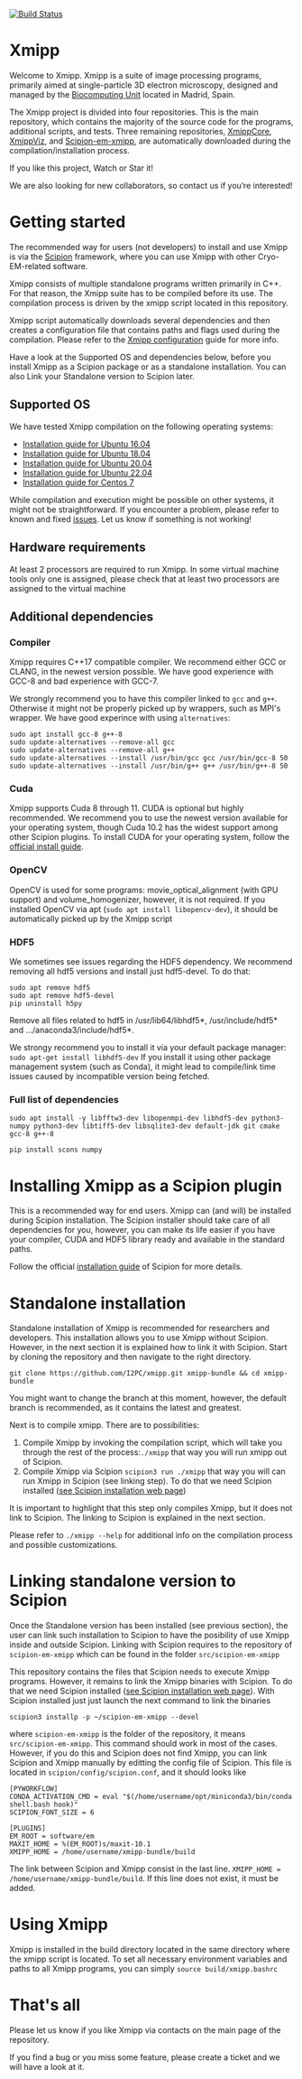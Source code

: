 [![Build Status](https://github.com/I2PC/xmipp/actions/workflows/main.yml/badge.svg)](https://github.com/I2PC/xmipp/actions/workflows/main.yml)

# Xmipp

Welcome to Xmipp. 
Xmipp is a suite of image processing programs, primarily aimed at single-particle 3D electron microscopy, designed and managed by the [Biocomputing Unit](http://biocomputingunit.es/) located in Madrid, Spain.

The Xmipp project is divided into four repositories. 
This is the main repository, which contains the majority of the source code for the programs, additional scripts, and tests. Three remaining repositories, [XmippCore](https://github.com/I2PC/xmippCore/), [XmippViz](https://github.com/I2PC/xmippViz/), and [Scipion-em-xmipp](https://github.com/I2PC/scipion-em-xmipp), are automatically downloaded during the compilation/installation process.

If you like this project, Watch or Star it!

We are also looking for new collaborators, so contact us if you’re interested!

# Getting started
The recommended way for users (not developers) to install and use Xmipp is via the [Scipion](http://scipion.i2pc.es/) framework, where you can use Xmipp with other Cryo-EM-related software.

Xmipp consists of multiple standalone programs written primarily in C++. For that reason, the Xmipp suite has to be compiled before its use. The compilation process is driven by the xmipp script located in this repository. 

Xmipp script automatically downloads several dependencies and then creates a configuration file that contains paths and flags used during the compilation. Please refer to the [Xmipp configuration](https://github.com/I2PC/xmipp/wiki/Xmipp-configuration-(version-20.07)) guide for more info.

Have a look at the Supported OS and dependencies below, before you install Xmipp as a Scipion package or as a standalone installation. You can also Link your Standalone version to Scipion later.

## Supported OS
We have tested Xmipp compilation on the following operating systems:
- [Installation guide for Ubuntu 16.04](https://github.com/I2PC/xmipp/wiki/Installing-Xmipp-on-Ubuntu-16.04)
- [Installation guide for Ubuntu 18.04](https://github.com/I2PC/xmipp/wiki/Installing-Xmipp-on-Ubuntu-18.04)
- [Installation guide for Ubuntu 20.04](https://github.com/I2PC/xmipp/wiki/Installing-Xmipp-on-Ubuntu-20.04)
- [Installation guide for Ubuntu 22.04](https://github.com/I2PC/xmipp/wiki/Installing-Xmipp-on-Ubuntu-22.04)
- [Installation guide for Centos 7](https://github.com/I2PC/xmipp/wiki/Installing-Xmipp-on-CentOS-7-9.2009)

While compilation and execution might be possible on other systems, it might not be straightforward. If you encounter a problem, please refer to known and fixed [issues](https://github.com/I2PC/xmipp/issues?q=is%3Aissue). Let us know if something is not working!

## Hardware requirements
At least 2 processors are required to run Xmipp. In some virtual machine tools only one is assigned, please check that at least two processors are assigned to the virtual machine

## Additional dependencies
### Compiler
Xmipp requires C++17 compatible compiler. We recommend either GCC or CLANG, in the newest version possible. We have good experience with GCC-8 and bad experience with GCC-7.

We strongly recommend you to have this compiler linked to `gcc` and `g++`. Otherwise it might not be properly picked up by wrappers, such as MPI's wrapper.
We have good experince with using `alternatives`:

```
sudo apt install gcc-8 g++-8
sudo update-alternatives --remove-all gcc
sudo update-alternatives --remove-all g++
sudo update-alternatives --install /usr/bin/gcc gcc /usr/bin/gcc-8 50
sudo update-alternatives --install /usr/bin/g++ g++ /usr/bin/g++-8 50
```

### Cuda
Xmipp supports Cuda 8 through 11. CUDA is optional but highly recommended. We recommend you to use the newest version available for your operating system, though Cuda 10.2 has the widest support among other Scipion plugins.
To install CUDA for your operating system, follow the [official install guide](https://developer.nvidia.com/cuda-toolkit-archive).

### OpenCV
OpenCV is used for some programs: movie_optical_alignment (with GPU support) and volume_homogenizer, however, it is not required.
If you installed OpenCV via apt (`sudo apt install libopencv-dev`), it should be automatically picked up by the Xmipp script

### HDF5
We sometimes see issues regarding the HDF5 dependency.
We recommend removing all hdf5 versions and install just hdf5-devel. To do that:
```
sudo apt remove hdf5
sudo apt remove hdf5-devel
pip uninstall h5py
```
Remove all files related to hdf5 in /usr/lib64/libhdf5*, /usr/include/hdf5* and .../anaconda3/include/hdf5*. 

We strongy recommend you to install it via your default package manager:
`sudo apt-get install libhdf5-dev` 
If you install it using other package management system (such as Conda), it might lead to compile/link time issues caused by incompatible version being fetched.

### Full list of dependencies
`sudo apt install -y libfftw3-dev libopenmpi-dev libhdf5-dev python3-numpy python3-dev libtiff5-dev libsqlite3-dev default-jdk git cmake gcc-8 g++-8`

`pip install scons numpy`

# Installing Xmipp as a Scipion plugin
This is a recommended way for end users.
Xmipp can (and will) be installed during Scipion installation. The Scipion installer should take care of all dependencies for you, however, you can make its life easier if you have your compiler, CUDA and HDF5 library ready and available in the standard paths.

Follow the official [installation guide](https://scipion-em.github.io/docs/docs/scipion-modes/how-to-install.html#) of Scipion for more details.


# Standalone installation
Standalone installation of Xmipp is recommended for researchers and developers. This installation allows you to use Xmipp without Scipion. However, in the next section it is explained how to link it with Scipion.
Start by cloning the repository and then navigate to the right directory.

`git clone https://github.com/I2PC/xmipp.git xmipp-bundle && cd xmipp-bundle`

You might want to change the branch at this moment, however, the default branch is recommended, as it contains the latest and greatest.

Next is to compile xmipp. There are to possibilities:
1) Compile Xmipp by invoking the compilation script, which will take you through the rest of the process:`./xmipp` that way you will run xmipp out of Scipion.
2) Compile Xmipp via Scipion `scipion3 run ./xmipp` that way you will can run Xmipp in Scipion (see linking step). To do that we need Scipion installed ([see Scipion installation web page](https://scipion-em.github.io/docs/docs/scipion-modes/how-to-install.html#))

It is important to highlight that this step only compiles Xmipp, but it does not link to Scipion. The linking to Scipion is explained in the next section.

Please refer to `./xmipp --help` for additional info on the compilation process and possible customizations.


# Linking standalone version to Scipion

Once the Standalone version has been installed (see previous section), the user can link such installation to Scipion to have the posibility of use Xmipp inside and outside Scipion. Linking with Scipion requires to the repository of `scipion-em-xmipp` which can be found in the folder `src/scipion-em-xmipp`

This repository contains the files that Scipion needs to execute Xmipp programs. However, it remains to link the Xmipp binaries with Scipion. To do that we need Scipion installed ([see Scipion installation web page](https://scipion-em.github.io/docs/docs/scipion-modes/how-to-install.html#)). With Scipion installed just just launch the next command to link the binaries

`scipion3 installp -p ~/scipion-em-xmipp --devel`

where `scipion-em-xmipp` is the folder of the repository, it means `src/scipion-em-xmipp`.
This command should work in most of the cases. However, if you do this and Scipion does not find Xmipp, you can link Scipion and Xmipp manually by editting the config file of Scipion. This file is located in `scipion/config/scipion.conf`, and it should looks like

```
[PYWORKFLOW]
CONDA_ACTIVATION_CMD = eval "$(/home/username/opt/miniconda3/bin/conda shell.bash hook)"
SCIPION_FONT_SIZE = 6

[PLUGINS]
EM_ROOT = software/em
MAXIT_HOME = %(EM_ROOT)s/maxit-10.1
XMIPP_HOME = /home/username/xmipp-bundle/build
```

The link between Scipion and Xmipp consist in the last line.
```XMIPP_HOME = /home/username/xmipp-bundle/build```. If this line does not exist, it must be added.

# Using Xmipp
Xmipp is installed in the build directory located in the same directory where the xmipp script is located. To set all necessary environment variables and paths to all Xmipp programs, you can simply 
`source build/xmipp.bashrc`


# That's all
Please let us know if you like Xmipp via contacts on the main page of the repository.

If you find a bug or you miss some feature, please create a ticket and we will have a look at it. 
